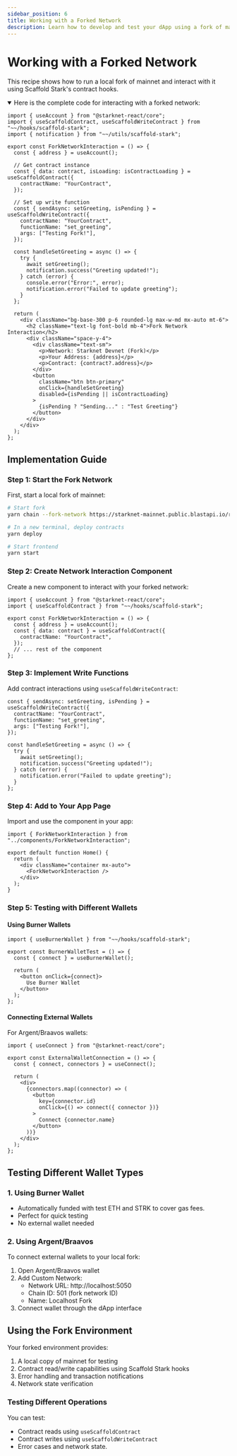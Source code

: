 ```yaml
---
sidebar_position: 6
title: Working with a Forked Network
description: Learn how to develop and test your dApp using a fork of mainnet network with custom wallets.
---
```


# Working with a Forked Network
This recipe shows how to run a local fork of mainnet and interact with it using Scaffold Stark's contract hooks.

<details open>
<summary>Here is the complete code for interacting with a forked network:</summary>

```tsx title="components/ForkNetworkInteraction.tsx"
import { useAccount } from "@starknet-react/core";
import { useScaffoldContract, useScaffoldWriteContract } from "~~/hooks/scaffold-stark";
import { notification } from "~~/utils/scaffold-stark";

export const ForkNetworkInteraction = () => {
  const { address } = useAccount();
  
  // Get contract instance
  const { data: contract, isLoading: isContractLoading } = useScaffoldContract({
    contractName: "YourContract",
  });

  // Set up write function
  const { sendAsync: setGreeting, isPending } = useScaffoldWriteContract({
    contractName: "YourContract",
    functionName: "set_greeting",
    args: ["Testing Fork!"],
  });

  const handleSetGreeting = async () => {
    try {
      await setGreeting();
      notification.success("Greeting updated!");
    } catch (error) {
      console.error("Error:", error);
      notification.error("Failed to update greeting");
    }
  };

  return (
    <div className="bg-base-300 p-6 rounded-lg max-w-md mx-auto mt-6">
      <h2 className="text-lg font-bold mb-4">Fork Network Interaction</h2>
      <div className="space-y-4">
        <div className="text-sm">
          <p>Network: Starknet Devnet (Fork)</p>
          <p>Your Address: {address}</p>
          <p>Contract: {contract?.address}</p>
        </div>
        <button 
          className="btn btn-primary"
          onClick={handleSetGreeting}
          disabled={isPending || isContractLoading}
        >
          {isPending ? "Sending..." : "Test Greeting"}
        </button>
      </div>
    </div>
  );
};
```
</details>

## Implementation Guide

### Step 1: Start the Fork Network
First, start a local fork of mainnet:

```bash title="terminal"
# Start fork
yarn chain --fork-network https://starknet-mainnet.public.blastapi.io/rpc/v0_7

# In a new terminal, deploy contracts
yarn deploy

# Start frontend
yarn start
```

### Step 2: Create Network Interaction Component
Create a new component to interact with your forked network:

```tsx title="components/ForkNetworkInteraction.tsx"
import { useAccount } from "@starknet-react/core";
import { useScaffoldContract } from "~~/hooks/scaffold-stark";

export const ForkNetworkInteraction = () => {
  const { address } = useAccount();
  const { data: contract } = useScaffoldContract({
    contractName: "YourContract",
  });
  // ... rest of the component
};
```

### Step 3: Implement Write Functions
Add contract interactions using `useScaffoldWriteContract`:

```tsx title="components/ForkNetworkInteraction.tsx"
const { sendAsync: setGreeting, isPending } = useScaffoldWriteContract({
  contractName: "YourContract",
  functionName: "set_greeting",
  args: ["Testing Fork!"],
});

const handleSetGreeting = async () => {
  try {
    await setGreeting();
    notification.success("Greeting updated!");
  } catch (error) {
    notification.error("Failed to update greeting");
  }
};
```

### Step 4: Add to Your App Page
Import and use the component in your app:

```tsx title="app/page.tsx"
import { ForkNetworkInteraction } from "../components/ForkNetworkInteraction";

export default function Home() {
  return (
    <div className="container mx-auto">
      <ForkNetworkInteraction />
    </div>
  );
}
```
### Step 5: Testing with Different Wallets

#### Using Burner Wallets
```tsx title="components/BurnerWalletTest.tsx"
import { useBurnerWallet } from "~~/hooks/scaffold-stark";

export const BurnerWalletTest = () => {
  const { connect } = useBurnerWallet();
  
  return (
    <button onClick={connect}>
      Use Burner Wallet
    </button>
  );
};
```

#### Connecting External Wallets
For Argent/Braavos wallets:

```tsx title="components/ExternalWalletConnection.tsx"
import { useConnect } from "@starknet-react/core";

export const ExternalWalletConnection = () => {
  const { connect, connectors } = useConnect();

  return (
    <div>
      {connectors.map((connector) => (
        <button
          key={connector.id}
          onClick={() => connect({ connector })}
        >
          Connect {connector.name}
        </button>
      ))}
    </div>
  );
};
```
## Testing Different Wallet Types

### 1. Using Burner Wallet
- Automatically funded with test ETH and STRK to cover gas fees.
- Perfect for quick testing
- No external wallet needed

### 2. Using Argent/Braavos
To connect external wallets to your local fork:
1. Open Argent/Braavos wallet
2. Add Custom Network:
   - Network URL: http://localhost:5050
   - Chain ID: 501 (fork network ID)
   - Name: Localhost Fork
3. Connect wallet through the dApp interface

## Using the Fork Environment

Your forked environment provides:
1. A local copy of mainnet for testing
2. Contract read/write capabilities using Scaffold Stark hooks
3. Error handling and transaction notifications
4. Network state verification

### Testing Different Operations

You can test:
- Contract reads using `useScaffoldContract`
- Contract writes using `useScaffoldWriteContract`
- Error cases and network state.